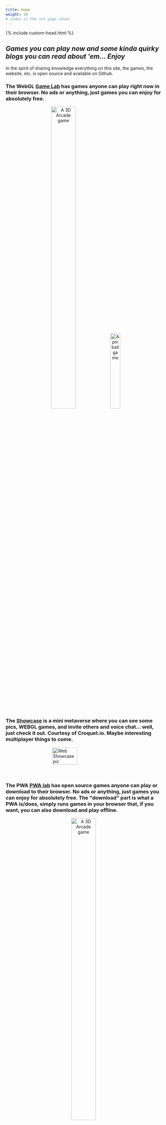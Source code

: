 ```yaml
---
title: Home
weight: 10
# index is the 1st page shown 
---
```

<!-- <script src="./scripts/favicon.js"></script> -->

{% include custom-head.html %} 

<link rel="shortcut icon" type="image/png"  href="favicon.png">
<meta http-equiv="Permissions-Policy" content="interest-cohort=(), user-id=()" />

## *Games you can play now and some kinda quirky blogs you can read about 'em... Enjoy*

In the spirit of sharing knowledge everything on this site, the games, the website, etc. is open source and available on Github. 

### The WebGL [Game Lab](https://bobkoto.github.io/bob-site/gamelab) has games anyone can play right now in their browser. No ads or anything, just games you can enjoy for absolutely free.


<div style="text-align: center;">
<span>
        <img src="{{ site.baseurl }}/assets/CubeTestPlaying1.png"
             style="height:50%; width:40%; display: inline; margin = 40px" 
             alt="A 3D Arcade game">

</span>
<span>
       <img src="{{ site.baseurl }}/assets/IllusionPinball.jpg" 
             style="height:25%; width:25%; display: inline;" 
             alt="A pinball game"> 
</span>
</div>

### The [Showcase](https://bobkoto.github.io/bob-site/showcase) is a mini metaverse where you can see some pics, WEBGL games, and invite others and voice chat... well, just check it out. Courtesy of Croquet.io. Maybe interesting multiplayer things to come.

<div style="display:flex; justify-content:center; align-items:center; width: 100%;">
        <img src="{{ site.baseurl }}/assets/wscase01.jpg" 
             style="height:40%; width:40%; justify-content:center; align-items:center" 
             alt="Web Showcase pic"> 
</div>
<br><br>

### The PWA  [PWA lab](https://bobkoto.github.io/bob-site/pwalab) has open source games anyone can play or download to their browser. No ads or anything, just games you can enjoy for absolutely free. The "download" part is what a PWA is/does, simply runs games in your browser that, if you want, you can also download and play offline.


<div style="text-align: center;">
<span>
        <img src="{{ site.baseurl }}/assets/CubeTestPlaying1.png"
             style="height:50%; width:40%; display: inline; margin = 40px" 
             alt="A 3D Arcade game">

</span>
</div>
<br>
### The [Game Gallery](https://bobkoto.github.io/bob-site/image02) has screen shots and videos of open source Android games built with Unity, along with their links to Github. 

<div style="text-align: center;">
<span>
       <img src="{{ site.baseurl }}/assets/IllusionPinball.jpg" 
             style="height:25%; width:25%; display: inline; margin = 10px" 
             alt="A pinball game"> 
</span>
<span>
        <img src="{{ site.baseurl }}/assets/Spacergy1.jpg"
             style="height:50%; width:40%; display: inline; margin = 10px" 
             alt="A 3D Arcade game">

</span>
<span>
        <img src="{{ site.baseurl }}/assets/memory1GameOpenScreen.jpg"
             style="height:25%; width:25%; display: inline;" 
             alt="A memotry game">
</span>
</div>
<br><br>
- *this site, including the games you can play in your browser, does not track or ask for nor collect any info about you*
- *RSS subscribe/Notification to inform you of content updates - not implemented but under review, for ever*

**Blog posts below,** all with a nice light blue background to keep us awake, really...

<!-- <script src="./scripts/main.js"></script>  -->
<script>
  const myHeadingWelcome = document.querySelector("h1");
  myHeadingWelcome.textContent = "Welcome";
</script>